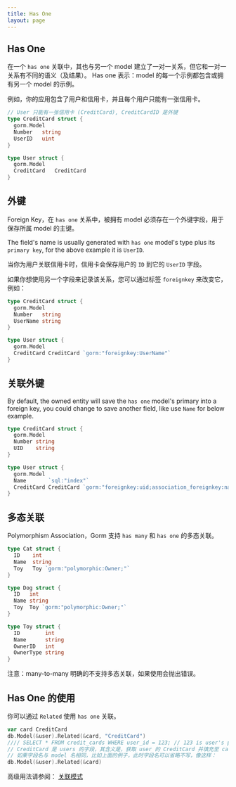 ```yaml
---
title: Has One
layout: page
---
```


## Has One

在一个 `has one` 关联中，其也与另一个 model 建立了一对一关系，但它和一对一关系有不同的语义（及结果）。 Has one 表示：model 的每一个示例都包含或拥有另一个 model 的示例。

例如，你的应用包含了用户和信用卡，并且每个用户只能有一张信用卡。

```go
// User 只能有一张信用卡 (CreditCard), CreditCardID 是外键
type CreditCard struct {
  gorm.Model
  Number   string
  UserID   uint
}

type User struct {
  gorm.Model
  CreditCard   CreditCard
}
```

## 外键

Foreign Key，在 `has one` 关系中，被拥有 model 必须存在一个外键字段，用于保存所属 model 的主键。

The field's name is usually generated with `has one` model's type plus its `primary key`, for the above example it is `UserID`.

当你为用户关联信用卡时，信用卡会保存用户的 `ID` 到它的 `UserID` 字段。

如果你想使用另一个字段来记录该关系，您可以通过标签 `foreignkey` 来改变它， 例如：

```go
type CreditCard struct {
  gorm.Model
  Number   string
  UserName string
}

type User struct {
  gorm.Model
  CreditCard CreditCard `gorm:"foreignkey:UserName"`
}
```

## 关联外键

By default, the owned entity will save the `has one` model's primary into a foreign key, you could change to save another field, like use `Name` for below example.

```go
type CreditCard struct {
  gorm.Model
  Number string
  UID    string
}

type User struct {
  gorm.Model
  Name       `sql:"index"`
  CreditCard CreditCard `gorm:"foreignkey:uid;association_foreignkey:name"`
}
```

## 多态关联

Polymorphism Association，Gorm 支持 `has many` 和 `has one` 的多态关联。

```go
type Cat struct {
  ID    int
  Name  string
  Toy   Toy `gorm:"polymorphic:Owner;"`
}

type Dog struct {
  ID   int
  Name string
  Toy  Toy `gorm:"polymorphic:Owner;"`
}

type Toy struct {
  ID        int
  Name      string
  OwnerID   int
  OwnerType string
}
```

注意：many-to-many 明确的不支持多态关联，如果使用会抛出错误。

## Has One 的使用

你可以通过 `Related` 使用 `has one` 关联。

```go
var card CreditCard
db.Model(&user).Related(&card, "CreditCard")
//// SELECT * FROM credit_cards WHERE user_id = 123; // 123 is user's primary key
// CreditCard 是 users 的字段，其含义是，获取 user 的 CreditCard 并填充至 card 变量
// 如果字段名与 model 名相同，比如上面的例子，此时字段名可以省略不写，像这样：
db.Model(&user).Related(&card)
```

高级用法请参阅： [关联模式](/docs/associations.html#Association-Mode)